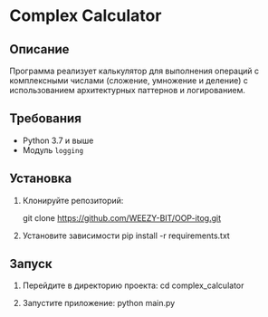 # Complex Calculator

## Описание
Программа реализует калькулятор для выполнения операций с комплексными числами (сложение, умножение и деление) с использованием архитектурных паттернов и логированием.

## Требования
- Python 3.7 и выше
- Модуль `logging`


## Установка
1. Клонируйте репозиторий:
  
   git clone https://github.com/WEEZY-BIT/OOP-itog.git

2. Установите зависимости
    pip install -r requirements.txt


## Запуск
1. Перейдите в директорию проекта:
    cd complex_calculator

2. Запустите приложение:
    python main.py
